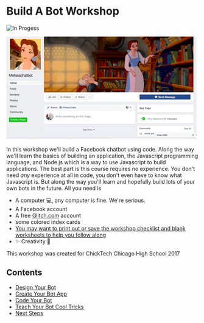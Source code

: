 # Build A Bot Workshop

![In Progess](https://img.shields.io/badge/In%20Progress--red.svg)

![examplebot](assets/images/chatbot-example.gif)


In this workshop we'll build a Facebook chatbot using code. Along the way we'll learn the basics of building an application, the Javascript programming language, and Node.js which is a way to use Javascript to build applications. The best part is this course requires no experience. You don't need *any* experience at all in code, you don't even have to know what Javascript is. But along the way you'll learn and hopefully build lots of your own bots in the future. All you need is

* A computer :computer:, any computer is fine. We're serious. 
* A Facebook account
* A free [Glitch.com](https://glitch.com) account
* some colored index cards
* [You may want to print out or save the workshop checklist and blank worksheets to help you follow along](appendix.md)
* :sparkles: Creativity :rainbow:

This workshop was created for ChickTech Chicago High School 2017

## Contents

* [Design Your Bot](bot-design.md)
* [Create Your Bot App](create-app.md)
* [Code Your Bot](write-code.md)
* [Teach Your Bot Cool Tricks](bot-tricks.md)
* [Next Steps](next-steps.md)




